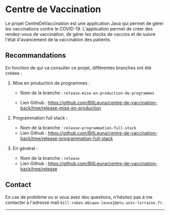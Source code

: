 # Centre de Vaccination

Le projet CentreDeVaccination est une application Java qui permet de gérer les vaccinations contre le COVID-19.
L'application permet de créer des rendez-vous de vaccination, de gérer les stocks de vaccins et de suivre l'état d'avancement de la vaccination des patients.


## Recommandations

En fonction de qui va consulter ce projet, différentes branches ont été créées :

1. Mise en production de programmes :

    - Nom de la branche : `release-mise-en-production-de-programmes`

    - Lien Github : https://github.com/BillLeuna/centre-de-vaccination-back/tree/release-mise-en-production

    
2. Programmation full stack :

    - Nom de la branche : `release-programmation-full-stack`
    - Lien Github : https://github.com/BillLeuna/centre-de-vaccination-back/tree/release-programmation-full-stack


3. En général :

    - Nom de la branche : `release`
    - Lien Github : https://github.com/BillLeuna/centre-de-vaccination-back/tree/release


## Contact

En cas de problème ou si vous avez des questions, n'hésitez pas à me contacter à l'adresse
mail `bill-ruben.mbiawa-leuna1@etu.univ-lorraine.fr`.

---
